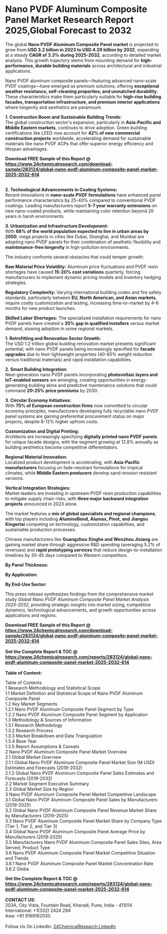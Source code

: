 <h1>Nano PVDF Aluminum Composite Panel Market Research Report 2025,Global Forecast to 2032</h1><p>The global <strong>Nano PVDF Aluminum Composite Panel market</strong> is projected to grow from <strong>USD 3.2 billion in 2023 to USD 4.29 billion by 2032</strong>, expanding at a steady <strong>CAGR of 3.3% during 2025-2032</strong>, according to detailed market analysis. This growth trajectory stems from mounting demand for <strong>high-performance, durable building materials</strong> across architectural and industrial applications.</p><p>Nano PVDF aluminum composite panels—featuring advanced nano-scale PVDF coatings—have emerged as premium solutions, offering <strong>exceptional weather resistance, self-cleaning properties, and unmatched durability</strong>. These characteristics make them particularly suitable for <strong>high-rise building facades, transportation infrastructure, and premium interior applications</strong> where longevity and aesthetics are paramount.</p><p><strong>1. Construction Boom and Sustainable Building Trends:</strong><br>
The global construction sector's expansion, particularly in <strong>Asia-Pacific and Middle Eastern markets</strong>, continues to drive adoption. Green building certifications like LEED now account for <strong>42% of new commercial construction projects</strong> worldwide, accelerating demand for sustainable materials like nano PVDF ACPs that offer superior energy efficiency and lifespan advantages.</p><div><b>Download FREE Sample of this Report @ 
            <a href="https://www.24chemicalresearch.com/download-sample/283124/global-nano-pvdf-aluminum-composite-panel-market-2025-2032-614">
            https://www.24chemicalresearch.com/download-sample/283124/global-nano-pvdf-aluminum-composite-panel-market-2025-2032-614</a></b></div><br><p><strong>2. Technological Advancements in Coating Systems:</strong><br>
Recent innovations in <strong>nano-scale PVDF formulations</strong> have enhanced panel performance characteristics by 25-40% compared to conventional PVDF coatings. Leading manufacturers report <strong>5-7 year warranty extensions</strong> on new nano-coated products, while maintaining color retention beyond 20 years in harsh environments.</p><p><strong>3. Urbanization and Infrastructure Development:</strong><br>
With <strong>68% of the world population expected to live in urban areas by 2050</strong>, mega projects in cities like Dubai, Shanghai, and Mumbai are adopting nano PVDF panels for their combination of aesthetic flexibility and <strong>maintenance-free longevity</strong> in high-pollution environments.</p><p>The industry confronts several obstacles that could temper growth:</p><p><strong>Raw Material Price Volatility:</strong> Aluminum price fluctuations and PVDF resin shortages have caused <strong>15-20% cost variations</strong> quarterly, forcing manufacturers to implement dynamic pricing models and inventory hedging strategies.</p><p><strong>Regulatory Complexity:</strong> Varying international building codes and fire safety standards, particularly between <strong>EU, North American, and Asian markets</strong>, require costly customization and testing, increasing time-to-market by 4-6 months for new product launches.</p><p><strong>Skilled Labor Shortages:</strong> The specialized installation requirements for nano PVDF panels have created a <strong>35% gap in qualified installers</strong> versus market demand, slowing adoption in some regional markets.</p><p><strong>1. Retrofitting and Renovation Sector Growth:</strong><br>
The USD 1.2 trillion global building renovation market presents significant potential, with nano PVDF panels being increasingly specified for <strong>facade upgrades</strong> due to their lightweight properties (40-60% weight reduction versus traditional materials) and rapid installation capabilities.</p><p><strong>2. Smart Building Integration:</strong><br>
Next-generation nano PVDF panels incorporating <strong>photovoltaic layers and IoT-enabled sensors</strong> are emerging, creating opportunities in energy-generating building skins and predictive maintenance solutions that could command <strong>20-25% price premiums</strong> by 2030.</p><p><strong>3. Circular Economy Initiatives:</strong><br>
With <strong>75% of European construction firms</strong> now committed to circular economy principles, manufacturers developing fully recyclable nano PVDF panel systems are gaining preferential procurement status on major projects, despite 8-12% higher upfront costs.</p><p><strong>Customization and Digital Printing:</strong><br>
	Architects are increasingly specifying <strong>digitally printed nano PVDF panels</strong> for unique facade designs, with the segment growing at 12.8% annually as building aesthetics become competitive differentiators.</p><p><strong>Regional Material Innovation:</strong><br>
	Localized product development is accelerating, with <strong>Asia-Pacific manufacturers</strong> focusing on fade-resistant formulations for tropical climates, while <strong>Middle Eastern producers</strong> develop sand-erosion resistant versions.</p><p><strong>Vertical Integration Strategies:</strong><br>
	Market leaders are investing in upstream PVDF resin production capabilities to mitigate supply chain risks, with <strong>three major backward integration projects</strong> announced in 2023 alone.</p><p>The market features a <strong>mix of global specialists and regional champions</strong>, with top players including <strong>AluminoBond, Alumax, Pivot, and Jiangsu Kingertai</strong> competing on technology, customization capabilities, and sustainable production processes.</p><p>Chinese manufacturers like <strong>Guangzhou Xinghe and Wenzhou Jixiang</strong> are gaining market share through aggressive R&amp;D spending (averaging 5.2% of revenues) and <strong>rapid prototyping services</strong> that reduce design-to-installation timelines by 30-45 days compared to Western competitors.</p><p><strong>By Panel Thickness:</strong></p><p><strong>By Application:</strong></p><p><strong>By End-Use Sector:</strong></p><p>This press release synthesizes findings from the comprehensive market study <em>Global Nano PVDF Aluminum Composite Panel Market Analysis 2025-2032</em>, providing strategic insights into market sizing, competitive dynamics, technological advancements, and growth opportunities across applications and regions.</p><div><b>Download FREE Sample of this Report @ 
            <a href="https://www.24chemicalresearch.com/download-sample/283124/global-nano-pvdf-aluminum-composite-panel-market-2025-2032-614">
            https://www.24chemicalresearch.com/download-sample/283124/global-nano-pvdf-aluminum-composite-panel-market-2025-2032-614</a></b></div><br><div><b>Get the Complete Report & TOC @ 
            <a href="https://www.24chemicalresearch.com/reports/283124/global-nano-pvdf-aluminum-composite-panel-market-2025-2032-614">
            https://www.24chemicalresearch.com/reports/283124/global-nano-pvdf-aluminum-composite-panel-market-2025-2032-614</a></b></div><br>
            <b>Table of Content:</b><p>Table of Contents<br />
1 Research Methodology and Statistical Scope<br />
1.1 Market Definition and Statistical Scope of Nano PVDF Aluminum Composite Panel<br />
1.2 Key Market Segments<br />
1.2.1 Nano PVDF Aluminum Composite Panel Segment by Type<br />
1.2.2 Nano PVDF Aluminum Composite Panel Segment by Application<br />
1.3 Methodology & Sources of Information<br />
1.3.1 Research Methodology<br />
1.3.2 Research Process<br />
1.3.3 Market Breakdown and Data Triangulation<br />
1.3.4 Base Year<br />
1.3.5 Report Assumptions & Caveats<br />
2 Nano PVDF Aluminum Composite Panel Market Overview<br />
2.1 Global Market Overview<br />
2.1.1 Global Nano PVDF Aluminum Composite Panel Market Size (M USD) Estimates and Forecasts (2019-2032)<br />
2.1.2 Global Nano PVDF Aluminum Composite Panel Sales Estimates and Forecasts (2019-2032)<br />
2.2 Market Segment Executive Summary<br />
2.3 Global Market Size by Region<br />
3 Nano PVDF Aluminum Composite Panel Market Competitive Landscape<br />
3.1 Global Nano PVDF Aluminum Composite Panel Sales by Manufacturers (2019-2025)<br />
3.2 Global Nano PVDF Aluminum Composite Panel Revenue Market Share by Manufacturers (2019-2025)<br />
3.3 Nano PVDF Aluminum Composite Panel Market Share by Company Type (Tier 1, Tier 2, and Tier 3)<br />
3.4 Global Nano PVDF Aluminum Composite Panel Average Price by Manufacturers (2019-2025)<br />
3.5 Manufacturers Nano PVDF Aluminum Composite Panel Sales Sites, Area Served, Product Type<br />
3.6 Nano PVDF Aluminum Composite Panel Market Competitive Situation and Trends<br />
3.6.1 Nano PVDF Aluminum Composite Panel Market Concentration Rate<br />
3.6.2 Globa</p><div><b>Get the Complete Report & TOC @ 
            <a href="https://www.24chemicalresearch.com/reports/283124/global-nano-pvdf-aluminum-composite-panel-market-2025-2032-614">
            https://www.24chemicalresearch.com/reports/283124/global-nano-pvdf-aluminum-composite-panel-market-2025-2032-614</a></b></div><br><b>CONTACT US:</b><br>
            203A, City Vista, Fountain Road, Kharadi, Pune, India - 411014<br>
            International: +1(332) 2424 294<br>
            Asia: +91 9169162030 <br><br>
            Follow Us On LinkedIn: <a href="https://www.linkedin.com/company/24chemicalresearch/">24ChemicalResearch LinkedIn</a>